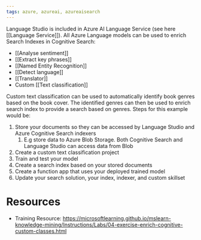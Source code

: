 ```yaml
---
tags: azure, azureai, azureaisearch
---
```


Language Studio is included in Azure AI Language Service (see here [[Language Service]]). All Azure Language models can be used to enrich Search Indexes in Cognitive Search:

-   [[Analyse sentiment]]
-   [[Extract key phrases]]
-   [[Named Entity Recognition]]
-   [[Detect language]]
-   [[Translator]]
-   Custom [[Text classification]]

Custom text classification can be used to automatically identify book genres based on the book cover. The identified genres can then be used to enrich search index to provide a search based on genres. Steps for this example would be:

1. Store your documents so they can be accessed by Language Studio and Azure Cognitive Search indexers
    1. E.g store data to Azure Blob Storage. Both Cognitive Search and Language Studio can access data from Blob
2. Create a custom text classification project
3. Train and test your model
4. Create a search index based on your stored documents
5. Create a function app that uses your deployed trained model
6. Update your search solution, your index, indexer, and custom skillset

# Resources

-   Training Resource: https://microsoftlearning.github.io/mslearn-knowledge-mining/Instructions/Labs/04-exercise-enrich-cognitive-custom-classes.html
